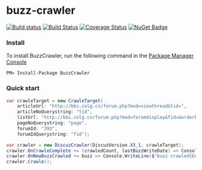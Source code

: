 
# buzz-crawler
[![Build status](https://ci.appveyor.com/api/projects/status/1xu16kovcr7do9xh?svg=true)](https://ci.appveyor.com/project/emotionalcode/buzz-crawler)
[![Build Status](https://travis-ci.org/emotionalcode/buzz-crawler.svg?branch=master)](https://travis-ci.org/emotionalcode/buzz-crawler)
[![Coverage Status](https://coveralls.io/repos/github/emotionalcode/buzz-crawler/badge.svg?branch=master)](https://coveralls.io/github/emotionalcode/buzz-crawler?branch=master)
[![NuGet Badge](https://buildstats.info/nuget/BuzzCrawler)](https://www.nuget.org/packages/BuzzCrawler/)

### Install
To install BuzzCrawler, run the following command in the [Package Manager Console](https://docs.nuget.org/docs/start-here/using-the-package-manager-console)
```
PM> Install-Package BuzzCrawler
```

### Quick start


```c#
var crawleTarget = new CrawleTarget(
    articleUrl: "http://bbs.colg.cn/forum.php?mod=viewthread&tid=",
    articleNoQuerystring: "tid",
    listUrl: "http://bbs.colg.cn/forum.php?mod=forumdisplay&fid=&orderby=dateline&filter=author&page=",
    pageNoQuerystring: "page",
    forumId: "393",
    forumIdQuerystring: "fid");

var crawler = new DiscuzCrawler(DiscuzVersion.X3_1, crawleTarget);
crawler.OnCrawleComplete += (crawledCount, lastBuzzWriteDate) => Console.WriteLine($"crawled complete. {crawledCount} buzz crawled. last writedate is {lastBuzzWriteDate}");
crawler.OnNewBuzzCrawled += buzz => Console.WriteLine($"buzz crawled{Environment.NewLine}{JsonConvert.SerializeObject(buzz)}");
crawler.Crawle();
```
